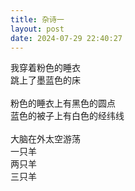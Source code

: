 ```yaml
---
title: 杂诗一
layout: post
date: 2024-07-29 22:40:27
---
```

我穿着粉色的睡衣<br />
跳上了墨蓝色的床
<br/><br/>
粉色的睡衣上有黑色的圆点<br />
蓝色的被子上有白色的经纬线
<br/><br/>
大脑在外太空游荡<br />
一只羊<br />
两只羊<br />
三只羊
